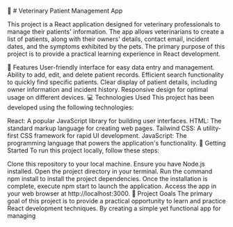 🐾 # Veterinary Patient Management App

This project is a React application designed for veterinary professionals to manage their patients' information. The app allows veterinarians to create a list of patients, along with their owners' details, contact email, incident dates, and the symptoms exhibited by the pets. The primary purpose of this project is to provide a practical learning experience in React development.

🌟 Features
User-friendly interface for easy data entry and management.
Ability to add, edit, and delete patient records.
Efficient search functionality to quickly find specific patients.
Clear display of patient details, including owner information and incident history.
Responsive design for optimal usage on different devices.
💻 Technologies Used
This project has been developed using the following technologies:

React: A popular JavaScript library for building user interfaces.
HTML: The standard markup language for creating web pages.
Tailwind CSS: A utility-first CSS framework for rapid UI development.
JavaScript: The programming language that powers the application's functionality.
🚀 Getting Started
To run this project locally, follow these steps:

Clone this repository to your local machine.
Ensure you have Node.js installed.
Open the project directory in your terminal.
Run the command npm install to install the project dependencies.
Once the installation is complete, execute npm start to launch the application.
Access the app in your web browser at http://localhost:3000.
🎯 Project Goals
The primary goal of this project is to provide a practical opportunity to learn and practice React development techniques. By creating a simple yet functional app for managing

